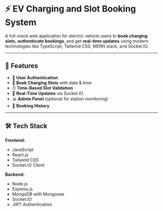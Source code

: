 # ⚡ EV Charging and Slot Booking System

A full-stack web application for electric vehicle users to **book charging slots**, **authenticate bookings**, and get **real-time updates** using modern technologies like TypeScript, Tailwind CSS, MERN stack, and Socket.IO.

---

## 🚀 Features

- 🔐 **User Authentication**  
- 📅 **Book Charging Slots** with date & time  
- ⏰ **Time-Based Slot Validation**  
- 🔄 **Real-Time Updates** via Socket.IO  
- 📊 **Admin Panel** (optional for station monitoring)  
- 🧾 **Booking History**

---

## 🛠️ Tech Stack

**Frontend:**
- JavaScript
- React.js
- Tailwind CSS
- Socket.IO Client

**Backend:**
- Node.js
- Express.js
- MongoDB with Mongoose
- Socket.IO
- JWT Authentication
